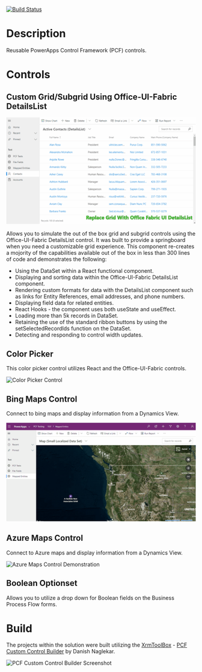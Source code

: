 [![Build Status](https://dev.azure.com/rickwilson/GitHub-rwilson504/_apis/build/status/rwilson504.PCFControls?branchName=master)](https://dev.azure.com/rickwilson/GitHub-rwilson504/_build/latest?definitionId=5&branchName=master)

# Description
Reusable PowerApps Control Framework (PCF) controls.

# Controls

## Custom Grid/Subgrid Using Office-UI-Fabric DetailsList

![DetailsList Grid Control](https://github.com/rwilson504/Blogger/blob/master/Office-Fabric-UI-DetailsList-PCF/office-fabric-ui-detailslist.gif?raw=true)

Allows you to simulate the out of the box grid and subgrid controls using the Office-UI-Fabric DetailsList control.  It was built to provide a springboard when you need a customizable grid experience.  This component re-creates a mojority of the capabilities available out of the box in less than 300 lines of code and demonstrates the following: 

* Using the DataSet within a React functional component.
* Displaying and sorting data within the Office-UI-Fabric DetailsList component.
* Rendering custom formats for data with the DetailsList component such as links for Entity References, email addresses, and phone numbers.
* Displaying field data for related entities.
* React Hooks - the component uses both useState and useEffect.
* Loading more than 5k records in DataSet.
* Retaining the use of the standard ribbon buttons by using the setSelectedRecordIds function on the DataSet.
* Detecting and responding to control width updates.

## Color Picker
This color picker control utilizes React and the Office-UI-Fabric controls.

![Color Picker Control](https://1.bp.blogspot.com/-DRZqFJPS1e8/XbtAv9zhLZI/AAAAAAABN1Y/Qt5eoWhmTBcW3tplwsLL2plE1bAOmQDGwCLcBGAsYHQ/s1600/PCFColorPicker.gif)

## Bing Maps Control
Connect to bing maps and display information from a Dynamics View.

![Bing Maps Control Demonstration](https://github.com/rwilson504/Blogger/blob/master/Bing-Maps-Control/images/bing-maps-control.gif?raw=true)

## Azure Maps Control
Connect to Azure maps and display information from a Dynamics View.

![Azure Maps Control Demonstration](https://github.com/rwilson504/Blogger/blob/master/Azure-Maps-Control/images/azuremapcontrol.gif?raw=true?raw=true)

## Boolean Optionset
Allows you to utilize a drop down for Boolean fields on the Business Process Flow forms.

# Build
The projects within the solution were built utilizing the [XrmToolBox](https://www.xrmtoolbox.com/) - [PCF Custom Control Builder](https://www.xrmtoolbox.com/plugins/Maverick.PCF.Builder/) by Danish Naglekar.

![PCF Custom Control Builder Screenshot](https://1.bp.blogspot.com/-7r7bRCF23zQ/Xbw7y67L0MI/AAAAAAABN1w/Z5kGoAFduPccyEEULiSDAVLUsdqhZNpcgCLcBGAsYHQ/s640/XrmToolBoxPCFCustomControlBuilder.png)
